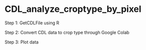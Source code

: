 # CDL_analyze_croptype_by_pixel

Step 1: GetCDLFile using R 


Step 2: Convert CDL data to crop type through Google Colab


Step 3: Plot data 

